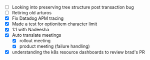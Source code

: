 * [ ] Looking into preserving tree structure post transaction bug
* [ ] Retiring old arturos  
* [x] Fix Datadog APM tracing
* [x] Made a test for optionitem character limit
* [x] 1:1 with Nadeesha
* [x] Auto translate meetings
  * [x] rollout meeting
  * [x] product meeting (failure handling)
* [x] understanding the k8s resource dashboards to review brad's PR

